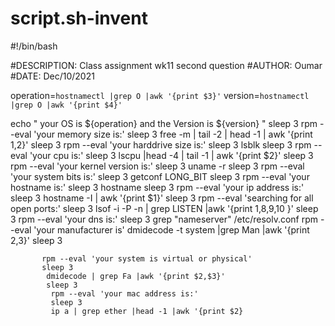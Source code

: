# script.sh-invent
#!/bin/bash

#DESCRIPTION: Class assignment wk11 second question
#AUTHOR: Oumar
#DATE: Dec/10/2021


operation=`hostnamectl |grep O |awk '{print $3}'`
version=`hostnamectl |grep O |awk '{print $4}'`

echo " your OS is ${operation} and the Version is ${version} "
sleep 3
 rpm --eval 'your memory size is:'
 sleep 3
 free -m | tail -2 | head -1 | awk '{print $1,$2}'
 sleep 3
  rpm --eval 'your harddrive size is:'
  sleep 3
  lsblk
  sleep 3
   rpm --eval 'your cpu is:'
   sleep 3
    lscpu |head -4 | tail -1 | awk '{print $2}'
    sleep 3
     rpm --eval 'your kernel version is:'
     sleep 3
     uname -r
     sleep 3
      rpm --eval 'your system bits is:'
      sleep 3
      getconf LONG_BIT
      sleep 3
       rpm --eval 'your hostname is:'
       sleep 3
       hostname
       sleep 3
        rpm --eval 'your ip address is:'
        sleep 3
        hostname -I | awk '{print $1}'
        sleep 3
         rpm --eval 'searching for all open ports:'
         sleep 3
         lsof -i -P -n | grep LISTEN |awk '{print $1,$8,$9,$10 }'
         sleep 3
          rpm --eval 'your dns is:'
          sleep 3
          grep "nameserver" /etc/resolv.conf
          rpm --eval 'your manufacturer is'
          dmidecode -t system |grep Man |awk '{print $2,$3}'          sleep 3

           rpm --eval 'your system is virtual or physical'
           sleep 3
            dmidecode | grep Fa |awk '{print $2,$3}'
            sleep 3
             rpm --eval 'your mac address is:'
             sleep 3
             ip a | grep ether |head -1 |awk '{print $2}
